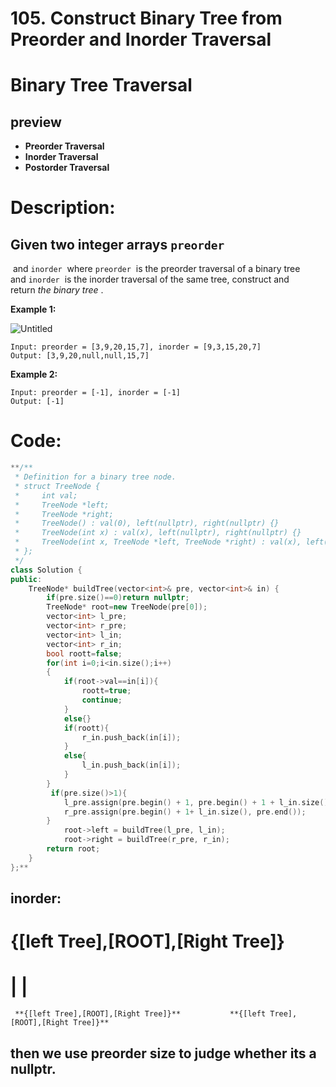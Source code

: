 # 105. Construct Binary Tree from Preorder and Inorder Traversal

# Binary Tree Traversal

## preview

- **Preorder Traversal**
- **Inorder Traversal**
- **Postorder Traversal**

[](https://ithelp.ithome.com.tw/articles/10205571)

# Description:

## Given two integer arrays `preorder`
 and `inorder`
 where `preorder`
 is the preorder traversal of a binary tree and `inorder`
 is the inorder traversal of the same tree, construct and return *the binary tree*
.

**Example 1:**

![Untitled](105%20Construct%20Binary%20Tree%20from%20Preorder%20and%20Inorde%20a64b5054d1384d8aaddc586dc15aba12/Untitled.png)

```
Input: preorder = [3,9,20,15,7], inorder = [9,3,15,20,7]
Output: [3,9,20,null,null,15,7]
```

**Example 2:**

```
Input: preorder = [-1], inorder = [-1]
Output: [-1]
```

# Code:

```cpp
**/**
 * Definition for a binary tree node.
 * struct TreeNode {
 *     int val;
 *     TreeNode *left;
 *     TreeNode *right;
 *     TreeNode() : val(0), left(nullptr), right(nullptr) {}
 *     TreeNode(int x) : val(x), left(nullptr), right(nullptr) {}
 *     TreeNode(int x, TreeNode *left, TreeNode *right) : val(x), left(left), right(right) {}
 * };
 */
class Solution {
public:
    TreeNode* buildTree(vector<int>& pre, vector<int>& in) {
        if(pre.size()==0)return nullptr;
        TreeNode* root=new TreeNode(pre[0]);
        vector<int> l_pre;
        vector<int> r_pre;
        vector<int> l_in;
        vector<int> r_in;
        bool roott=false;
        for(int i=0;i<in.size();i++)
        {
            if(root->val==in[i]){
                roott=true;
                continue;
            }
            else{}
            if(roott){
                r_in.push_back(in[i]);
            }
            else{
                l_in.push_back(in[i]);
            }
        }
         if(pre.size()>1){
            l_pre.assign(pre.begin() + 1, pre.begin() + 1 + l_in.size());
            r_pre.assign(pre.begin() + 1+ l_in.size(), pre.end());
        }
            root->left = buildTree(l_pre, l_in);
            root->right = buildTree(r_pre, r_in);
        return root;
    }
};**
```

## inorder:

# **{[left Tree],[ROOT],[Right Tree]}**

# |                                |

     **{[left Tree],[ROOT],[Right Tree]}**           **{[left Tree],[ROOT],[Right Tree]}**

## then we use preorder size to judge whether its a nullptr.
